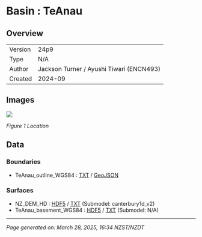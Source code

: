 # Basin : TeAnau

## Overview
|         |                     |
|---------|---------------------|
| Version | 24p9           |
| Type    | N/A        |
| Author  | Jackson Turner / Ayushi Tiwari (ENCN493)            |
| Created | 2024-09           |


## Images
![](../images/regional/TeAnau_basin_map.png)

*Figure 1 Location*


## Data
### Boundaries
- TeAnau_outline_WGS84 : [TXT](../../velocity_modelling/data/regional/TeAnau/TeAnau_outline_WGS84.txt) / [GeoJSON](../../velocity_modelling/data/regional/TeAnau/TeAnau_outline_WGS84.geojson)

### Surfaces
- NZ_DEM_HD : [HDF5](../../velocity_modelling/data/global/surface/NZ_DEM_HD.h5) / [TXT](../../velocity_modelling/data/global/surface/NZ_DEM_HD.in) (Submodel: canterbury1d_v2)
- TeAnau_basement_WGS84 : [HDF5](../../velocity_modelling/data/regional/TeAnau/TeAnau_basement_WGS84.h5) / [TXT](../../velocity_modelling/data/regional/TeAnau/TeAnau_basement_WGS84.in) (Submodel: N/A)

---
*Page generated on: March 28, 2025, 16:34 NZST/NZDT*
